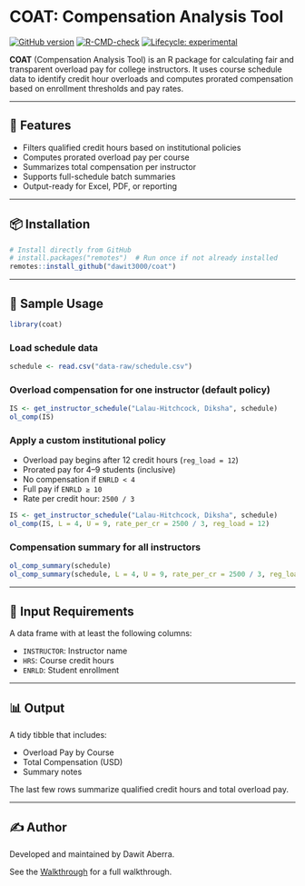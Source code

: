
# COAT: Compensation Analysis Tool

[![GitHub
version](https://img.shields.io/github/v/tag/dawit3000/coat?label=GitHub&logo=github)](https://github.com/dawit3000/coat)
[![R-CMD-check](https://github.com/dawit3000/coat/actions/workflows/R-CMD-check.yaml/badge.svg)](https://github.com/dawit3000/coat/actions/workflows/R-CMD-check.yaml)
[![Lifecycle:
experimental](https://img.shields.io/badge/lifecycle-experimental-orange.svg)](https://lifecycle.r-lib.org/articles/stages.html#experimental)

**COAT** (Compensation Analysis Tool) is an R package for calculating
fair and transparent overload pay for college instructors. It uses
course schedule data to identify credit hour overloads and computes
prorated compensation based on enrollment thresholds and pay rates.

------------------------------------------------------------------------

## 🔧 Features

- Filters qualified credit hours based on institutional policies
- Computes prorated overload pay per course
- Summarizes total compensation per instructor
- Supports full-schedule batch summaries
- Output-ready for Excel, PDF, or reporting

------------------------------------------------------------------------

## 📦 Installation

``` r
# Install directly from GitHub
# install.packages("remotes")  # Run once if not already installed
remotes::install_github("dawit3000/coat")
```

------------------------------------------------------------------------

## 📁 Sample Usage

``` r
library(coat)
```

### Load schedule data

``` r
schedule <- read.csv("data-raw/schedule.csv")
```

### Overload compensation for one instructor (default policy)

``` r
IS <- get_instructor_schedule("Lalau-Hitchcock, Diksha", schedule)
ol_comp(IS)
```

### Apply a custom institutional policy

- Overload pay begins after 12 credit hours (`reg_load = 12`)
- Prorated pay for 4–9 students (inclusive)
- No compensation if `ENRLD < 4`
- Full pay if `ENRLD ≥ 10`
- Rate per credit hour: `2500 / 3`

``` r
IS <- get_instructor_schedule("Lalau-Hitchcock, Diksha", schedule)
ol_comp(IS, L = 4, U = 9, rate_per_cr = 2500 / 3, reg_load = 12)
```

### Compensation summary for all instructors

``` r
ol_comp_summary(schedule)
ol_comp_summary(schedule, L = 4, U = 9, rate_per_cr = 2500 / 3, reg_load = 12)
```

------------------------------------------------------------------------

## 📄 Input Requirements

A data frame with at least the following columns:

- `INSTRUCTOR`: Instructor name
- `HRS`: Course credit hours
- `ENRLD`: Student enrollment

------------------------------------------------------------------------

## 📊 Output

A tidy tibble that includes:

- Overload Pay by Course
- Total Compensation (USD)
- Summary notes

The last few rows summarize qualified credit hours and total overload
pay.

------------------------------------------------------------------------

## ✍️ Author

Developed and maintained by Dawit Aberra.

See the
[Walkthrough](https://dawit3000.github.io/coat/articles/coat-walkthrough.html)
for a full walkthrough.

